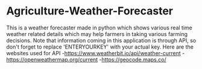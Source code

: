 # Agriculture-Weather-Forecaster
This is a weather forecaster made in python which shows various real time weather related details which may help farmers in taking various farming decisions.
Note that information coming in this application is through API, so don't forget to replace 'ENTERYOURKEY' with your actual key.
Here are the websites used for API
	-https://www.weatherbit.io/api/weather-current
	-https://openweathermap.org/current
	-https://geocode.maps.co/
